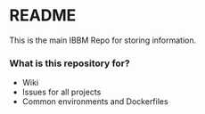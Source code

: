 # README #

This is the main IBBM Repo for storing information. 

### What is this repository for? ###

* Wiki
* Issues for all projects
* Common environments and Dockerfiles
